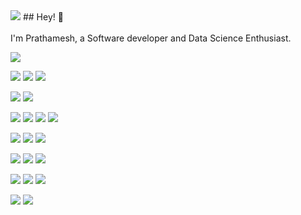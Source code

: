 <img src="https://media0.giphy.com/media/dWesBcTLavkZuG35MI/giphy.gif">
## Hey! 👋<br>
<br>I'm Prathamesh, a Software developer and Data Science Enthusiast.<be>
  
![](https://img.shields.io/badge/DATA-SCIENCE-informational?style=flat&logo=<LOGO_NAME>&logoColor=white&color=2bbc8a)

![](https://img.shields.io/badge/OS-Linux-informational?style=flat&logo=<LOGO_NAME>&logoColor=white&color=2bbc8a)
![](https://img.shields.io/badge/OS-MAC-informational?style=flat&logo=<LOGO_NAME>&logoColor=white&color=2bbc8a)
![](https://img.shields.io/badge/OS-Windows-informational?style=flat&logo=<LOGO_NAME>&logoColor=white&color=2bbc8a)

![](https://img.shields.io/badge/Language-JAVA-informational?style=flat&logo=<LOGO_NAME>&logoColor=white&color=2bbc8a)
![](https://img.shields.io/badge/Language-PYTHON-informational?style=flat&logo=<LOGO_NAME>&logoColor=white&color=2bbc8a)

![](https://img.shields.io/badge/Script-JAVASCRIPT-informational?style=flat&logo=<LOGO_NAME>&logoColor=white&color=2bbc8a)
![](https://img.shields.io/badge/Script-JQUERY-informational?style=flat&logo=<LOGO_NAME>&logoColor=white&color=2bbc8a)
![](https://img.shields.io/badge/Script-NODEJS-informational?style=flat&logo=<LOGO_NAME>&logoColor=white&color=2bbc8a)
![](https://img.shields.io/badge/Script-REACT-informational?style=flat&logo=<LOGO_NAME>&logoColor=white&color=2bbc8a)

![](https://img.shields.io/badge/Tool-GITBASH-informational?style=flat&logo=<LOGO_NAME>&logoColor=white&color=2bbc8a)
![](https://img.shields.io/badge/Tool-GITLAB-informational?style=flat&logo=<LOGO_NAME>&logoColor=white&color=2bbc8a)
![](https://img.shields.io/badge/Tool-BITBUCKET-informational?style=flat&logo=<LOGO_NAME>&logoColor=white&color=2bbc8a)

![](https://img.shields.io/badge/IDE-VSCODE-informational?style=flat&logo=<LOGO_NAME>&logoColor=white&color=2bbc8a)
![](https://img.shields.io/badge/IDE-ECLIPSE-informational?style=flat&logo=<LOGO_NAME>&logoColor=white&color=2bbc8a)
![](https://img.shields.io/badge/IDE-SPYDER-informational?style=flat&logo=<LOGO_NAME>&logoColor=white&color=2bbc8a)

![](https://img.shields.io/badge/DEPLOYMENT-DOCKER-informational?style=flat&logo=<LOGO_NAME>&logoColor=white&color=2bbc8a)
![](https://img.shields.io/badge/DEPLOYMENT-HEROKU-informational?style=flat&logo=<LOGO_NAME>&logoColor=white&color=2bbc8a)
![](https://img.shields.io/badge/DEPLOYMENT-FLASK-informational?style=flat&logo=<LOGO_NAME>&logoColor=white&color=2bbc8a)

![](https://img.shields.io/badge/DATABASE-SQL-informational?style=flat&logo=<LOGO_NAME>&logoColor=white&color=2bbc8a)
![](https://img.shields.io/badge/DATABASE-MONGODB-informational?style=flat&logo=<LOGO_NAME>&logoColor=white&color=2bbc8a)



